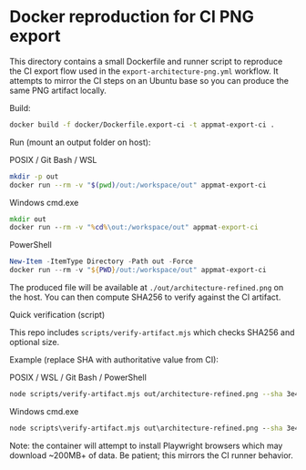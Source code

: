 Docker reproduction for CI PNG export
===================================

This directory contains a small Dockerfile and runner script to reproduce the CI export flow used in the `export-architecture-png.yml` workflow. It attempts to mirror the CI steps on an Ubuntu base so you can produce the same PNG artifact locally.


Build:

```bash
docker build -f docker/Dockerfile.export-ci -t appmat-export-ci .
```

Run (mount an output folder on host):

POSIX / Git Bash / WSL
```bash
mkdir -p out
docker run --rm -v "$(pwd)/out:/workspace/out" appmat-export-ci
```

Windows cmd.exe
```cmd
mkdir out
docker run --rm -v "%cd%\out:/workspace/out" appmat-export-ci
```

PowerShell
```powershell
New-Item -ItemType Directory -Path out -Force
docker run --rm -v "${PWD}/out:/workspace/out" appmat-export-ci
```

The produced file will be available at `./out/architecture-refined.png` on the host. You can then compute SHA256 to verify against the CI artifact.

Quick verification (script)

This repo includes `scripts/verify-artifact.mjs` which checks SHA256 and optional size.

Example (replace SHA with authoritative value from CI):

POSIX / WSL / Git Bash / PowerShell
```bash
node scripts/verify-artifact.mjs out/architecture-refined.png --sha 3e444b39c760bd8ebf483206b5a5fcc0bcf5bf494f5705fee7e4165dcf9f5c2e --size 50594
```

Windows cmd.exe
```cmd
node scripts\verify-artifact.mjs out\architecture-refined.png --sha 3e444b39c760bd8ebf483206b5a5fcc0bcf5bf494f5705fee7e4165dcf9f5c2e --size 50594
```

Note: the container will attempt to install Playwright browsers which may download ~200MB+ of data. Be patient; this mirrors the CI runner behavior.
